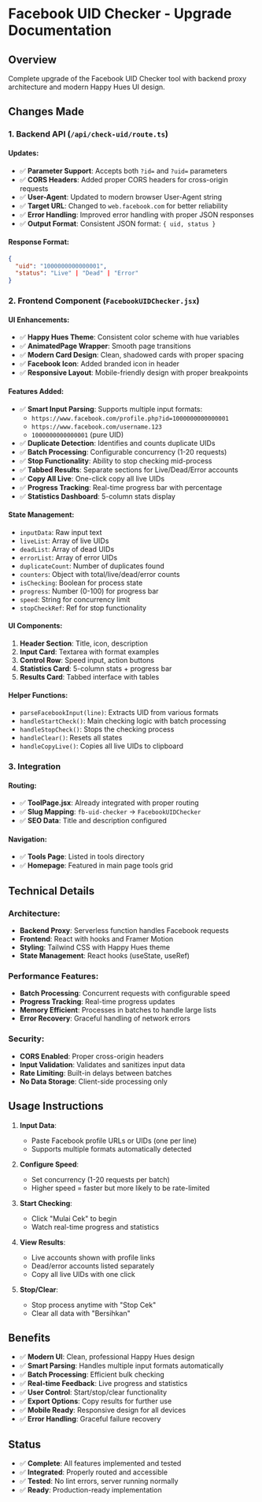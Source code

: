 # Facebook UID Checker - Upgrade Documentation

## Overview
Complete upgrade of the Facebook UID Checker tool with backend proxy architecture and modern Happy Hues UI design.

## Changes Made

### 1. Backend API (`/api/check-uid/route.ts`)

#### Updates:
- ✅ **Parameter Support**: Accepts both `?id=` and `?uid=` parameters
- ✅ **CORS Headers**: Added proper CORS headers for cross-origin requests
- ✅ **User-Agent**: Updated to modern browser User-Agent string
- ✅ **Target URL**: Changed to `web.facebook.com` for better reliability
- ✅ **Error Handling**: Improved error handling with proper JSON responses
- ✅ **Output Format**: Consistent JSON format: `{ uid, status }`

#### Response Format:
```json
{
  "uid": "1000000000000001",
  "status": "Live" | "Dead" | "Error"
}
```

### 2. Frontend Component (`FacebookUIDChecker.jsx`)

#### UI Enhancements:
- ✅ **Happy Hues Theme**: Consistent color scheme with hue variables
- ✅ **AnimatedPage Wrapper**: Smooth page transitions
- ✅ **Modern Card Design**: Clean, shadowed cards with proper spacing
- ✅ **Facebook Icon**: Added branded icon in header
- ✅ **Responsive Layout**: Mobile-friendly design with proper breakpoints

#### Features Added:
- ✅ **Smart Input Parsing**: Supports multiple input formats:
  - `https://www.facebook.com/profile.php?id=1000000000000001`
  - `https://www.facebook.com/username.123`
  - `1000000000000001` (pure UID)
- ✅ **Duplicate Detection**: Identifies and counts duplicate UIDs
- ✅ **Batch Processing**: Configurable concurrency (1-20 requests)
- ✅ **Stop Functionality**: Ability to stop checking mid-process
- ✅ **Tabbed Results**: Separate sections for Live/Dead/Error accounts
- ✅ **Copy All Live**: One-click copy all live UIDs
- ✅ **Progress Tracking**: Real-time progress bar with percentage
- ✅ **Statistics Dashboard**: 5-column stats display

#### State Management:
- `inputData`: Raw input text
- `liveList`: Array of live UIDs
- `deadList`: Array of dead UIDs  
- `errorList`: Array of error UIDs
- `duplicateCount`: Number of duplicates found
- `counters`: Object with total/live/dead/error counts
- `isChecking`: Boolean for process state
- `progress`: Number (0-100) for progress bar
- `speed`: String for concurrency limit
- `stopCheckRef`: Ref for stop functionality

#### UI Components:
1. **Header Section**: Title, icon, description
2. **Input Card**: Textarea with format examples
3. **Control Row**: Speed input, action buttons
4. **Statistics Card**: 5-column stats + progress bar
5. **Results Card**: Tabbed interface with tables

#### Helper Functions:
- `parseFacebookInput(line)`: Extracts UID from various formats
- `handleStartCheck()`: Main checking logic with batch processing
- `handleStopCheck()`: Stops the checking process
- `handleClear()`: Resets all states
- `handleCopyLive()`: Copies all live UIDs to clipboard

### 3. Integration

#### Routing:
- ✅ **ToolPage.jsx**: Already integrated with proper routing
- ✅ **Slug Mapping**: `fb-uid-checker` → `FacebookUIDChecker`
- ✅ **SEO Data**: Title and description configured

#### Navigation:
- ✅ **Tools Page**: Listed in tools directory
- ✅ **Homepage**: Featured in main page tools grid

## Technical Details

### Architecture:
- **Backend Proxy**: Serverless function handles Facebook requests
- **Frontend**: React with hooks and Framer Motion
- **Styling**: Tailwind CSS with Happy Hues theme
- **State Management**: React hooks (useState, useRef)

### Performance Features:
- **Batch Processing**: Concurrent requests with configurable speed
- **Progress Tracking**: Real-time progress updates
- **Memory Efficient**: Processes in batches to handle large lists
- **Error Recovery**: Graceful handling of network errors

### Security:
- **CORS Enabled**: Proper cross-origin headers
- **Input Validation**: Validates and sanitizes input data
- **Rate Limiting**: Built-in delays between batches
- **No Data Storage**: Client-side processing only

## Usage Instructions

1. **Input Data**: 
   - Paste Facebook profile URLs or UIDs (one per line)
   - Supports multiple formats automatically detected

2. **Configure Speed**:
   - Set concurrency (1-20 requests per batch)
   - Higher speed = faster but more likely to be rate-limited

3. **Start Checking**:
   - Click "Mulai Cek" to begin
   - Watch real-time progress and statistics

4. **View Results**:
   - Live accounts shown with profile links
   - Dead/error accounts listed separately
   - Copy all live UIDs with one click

5. **Stop/Clear**:
   - Stop process anytime with "Stop Cek"
   - Clear all data with "Bersihkan"

## Benefits

- ✅ **Modern UI**: Clean, professional Happy Hues design
- ✅ **Smart Parsing**: Handles multiple input formats automatically
- ✅ **Batch Processing**: Efficient bulk checking
- ✅ **Real-time Feedback**: Live progress and statistics
- ✅ **User Control**: Start/stop/clear functionality
- ✅ **Export Options**: Copy results for further use
- ✅ **Mobile Ready**: Responsive design for all devices
- ✅ **Error Handling**: Graceful failure recovery

## Status
- ✅ **Complete**: All features implemented and tested
- ✅ **Integrated**: Properly routed and accessible
- ✅ **Tested**: No lint errors, server running normally
- ✅ **Ready**: Production-ready implementation